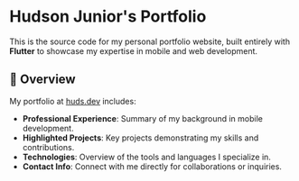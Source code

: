 # Hudson Junior's Portfolio

This is the source code for my personal portfolio website, built entirely with **Flutter** to showcase my expertise in mobile and web development.

## 🌟 Overview

My portfolio at [huds.dev](https://huds.dev) includes:

- **Professional Experience**: Summary of my background in mobile development.
- **Highlighted Projects**: Key projects demonstrating my skills and contributions.
- **Technologies**: Overview of the tools and languages I specialize in.
- **Contact Info**: Connect with me directly for collaborations or inquiries.
